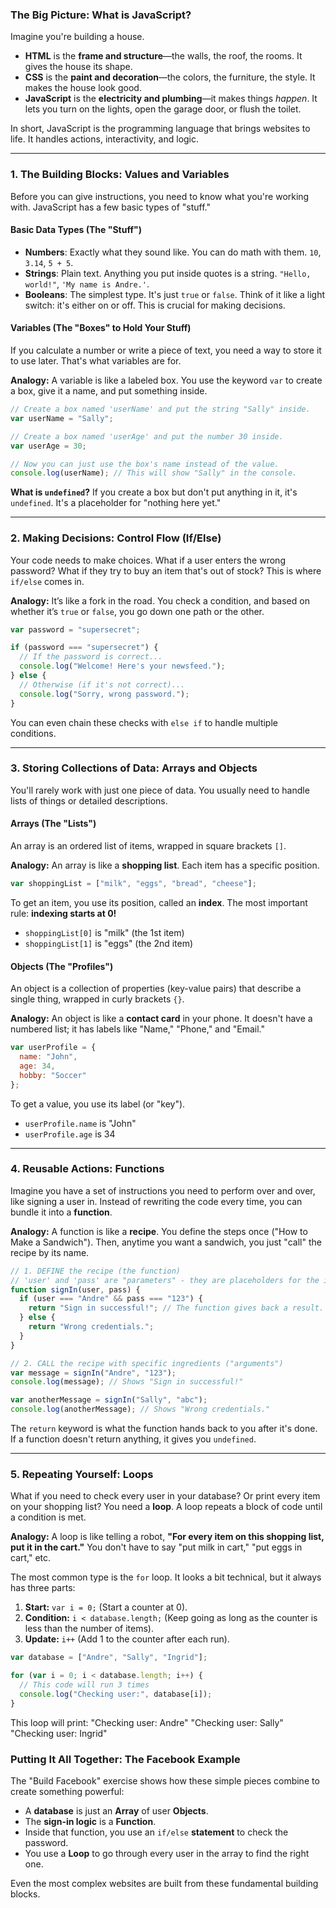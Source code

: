 ### The Big Picture: What is JavaScript?

Imagine you're building a house.

*   **HTML** is the **frame and structure**—the walls, the roof, the rooms. It gives the house its shape.
*   **CSS** is the **paint and decoration**—the colors, the furniture, the style. It makes the house look good.
*   **JavaScript** is the **electricity and plumbing**—it makes things *happen*. It lets you turn on the lights, open the garage door, or flush the toilet.

In short, JavaScript is the programming language that brings websites to life. It handles actions, interactivity, and logic.

---

### 1. The Building Blocks: Values and Variables

Before you can give instructions, you need to know what you're working with. JavaScript has a few basic types of "stuff."

#### Basic Data Types (The "Stuff")

*   **Numbers**: Exactly what they sound like. You can do math with them. `10`, `3.14`, `5 + 5`.
*   **Strings**: Plain text. Anything you put inside quotes is a string. `"Hello, world!"`, `'My name is Andre.'`.
*   **Booleans**: The simplest type. It's just `true` or `false`. Think of it like a light switch: it's either on or off. This is crucial for making decisions.

#### Variables (The "Boxes" to Hold Your Stuff)

If you calculate a number or write a piece of text, you need a way to store it to use later. That's what variables are for.

**Analogy:** A variable is like a labeled box. You use the keyword `var` to create a box, give it a name, and put something inside.

```javascript
// Create a box named 'userName' and put the string "Sally" inside.
var userName = "Sally";

// Create a box named 'userAge' and put the number 30 inside.
var userAge = 30;

// Now you can just use the box's name instead of the value.
console.log(userName); // This will show "Sally" in the console.
```

**What is `undefined`?** If you create a box but don't put anything in it, it's `undefined`. It's a placeholder for "nothing here yet."

---

### 2. Making Decisions: Control Flow (If/Else)

Your code needs to make choices. What if a user enters the wrong password? What if they try to buy an item that's out of stock? This is where `if/else` comes in.

**Analogy:** It’s like a fork in the road. You check a condition, and based on whether it’s `true` or `false`, you go down one path or the other.

```javascript
var password = "supersecret";

if (password === "supersecret") {
  // If the password is correct...
  console.log("Welcome! Here's your newsfeed.");
} else {
  // Otherwise (if it's not correct)...
  console.log("Sorry, wrong password.");
}
```
You can even chain these checks with `else if` to handle multiple conditions.

---

### 3. Storing Collections of Data: Arrays and Objects

You'll rarely work with just one piece of data. You usually need to handle lists of things or detailed descriptions.

#### Arrays (The "Lists")

An array is an ordered list of items, wrapped in square brackets `[]`.

**Analogy:** An array is like a **shopping list**. Each item has a specific position.

```javascript
var shoppingList = ["milk", "eggs", "bread", "cheese"];
```

To get an item, you use its position, called an **index**. The most important rule: **indexing starts at 0!**
*   `shoppingList[0]` is "milk" (the 1st item)
*   `shoppingList[1]` is "eggs" (the 2nd item)

#### Objects (The "Profiles")

An object is a collection of properties (key-value pairs) that describe a single thing, wrapped in curly brackets `{}`.

**Analogy:** An object is like a **contact card** in your phone. It doesn't have a numbered list; it has labels like "Name," "Phone," and "Email."

```javascript
var userProfile = {
  name: "John",
  age: 34,
  hobby: "Soccer"
};
```

To get a value, you use its label (or "key").
*   `userProfile.name` is "John"
*   `userProfile.age` is 34

---

### 4. Reusable Actions: Functions

Imagine you have a set of instructions you need to perform over and over, like signing a user in. Instead of rewriting the code every time, you can bundle it into a **function**.

**Analogy:** A function is like a **recipe**. You define the steps once ("How to Make a Sandwich"). Then, anytime you want a sandwich, you just "call" the recipe by its name.

```javascript
// 1. DEFINE the recipe (the function)
// 'user' and 'pass' are "parameters" - they are placeholders for the ingredients.
function signIn(user, pass) {
  if (user === "Andre" && pass === "123") {
    return "Sign in successful!"; // The function gives back a result.
  } else {
    return "Wrong credentials.";
  }
}

// 2. CALL the recipe with specific ingredients ("arguments")
var message = signIn("Andre", "123");
console.log(message); // Shows "Sign in successful!"

var anotherMessage = signIn("Sally", "abc");
console.log(anotherMessage); // Shows "Wrong credentials."
```
The `return` keyword is what the function hands back to you after it's done. If a function doesn't return anything, it gives you `undefined`.

---

### 5. Repeating Yourself: Loops

What if you need to check every user in your database? Or print every item on your shopping list? You need a **loop**. A loop repeats a block of code until a condition is met.

**Analogy:** A loop is like telling a robot, **"For every item on this shopping list, put it in the cart."** You don't have to say "put milk in cart," "put eggs in cart," etc.

The most common type is the `for` loop. It looks a bit technical, but it always has three parts:
1.  **Start:** `var i = 0;` (Start a counter at 0).
2.  **Condition:** `i < database.length;` (Keep going as long as the counter is less than the number of items).
3.  **Update:** `i++` (Add 1 to the counter after each run).

```javascript
var database = ["Andre", "Sally", "Ingrid"];

for (var i = 0; i < database.length; i++) {
  // This code will run 3 times
  console.log("Checking user:", database[i]);
}
```
This loop will print:
"Checking user: Andre"
"Checking user: Sally"
"Checking user: Ingrid"

### Putting It All Together: The Facebook Example

The "Build Facebook" exercise shows how these simple pieces combine to create something powerful:
*   A **database** is just an **Array** of user **Objects**.
*   The **sign-in logic** is a **Function**.
*   Inside that function, you use an `if/else` **statement** to check the password.
*   You use a **Loop** to go through every user in the array to find the right one.

Even the most complex websites are built from these fundamental building blocks.
